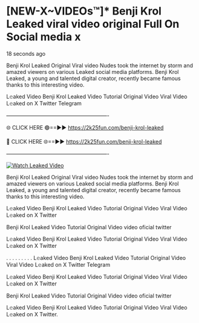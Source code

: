 # [NEW-X~VIDEOs™]* Benji Krol Leaked viral video original Full On Social media x

18 seconds ago

Benji Krol Leaked Original Viral video Nudes took the internet by storm and amazed viewers on various Leaked social media platforms. Benji Krol Leaked, a young and talented digital creator, recently became famous thanks to this interesting video.

L𝚎aked Video Benji Krol Leaked Video Tutorial Original Video Viral Video L𝚎aked on X Twitter Telegram

———————————————————-

🌐 CLICK HERE 🟢==►► https://2k25fun.com/benji-krol-leaked

🔴 CLICK HERE 🌐==►► https://2k25fun.com/benji-krol-leaked

———————————————————-

[![Watch Leaked Video](https://miro.medium.com/v2/resize:fit:828/format:webp/1*cilzJN44JGOrTw9NJCrNHA.gif "Watch Leaked Video")](https://2k25fun.com/benji-krol-leaked)

Benji Krol Leaked Original Viral video Nudes took the internet by storm and amazed viewers on various Leaked social media platforms. Benji Krol Leaked, a young and talented digital creator, recently became famous thanks to this interesting video.

L𝚎aked Video Benji Krol Leaked Video Tutorial Original Video Viral Video L𝚎aked on X Twitter

Benji Krol Leaked Video Tutorial Original Video video oficial twitter

L𝚎aked Video Benji Krol Leaked Video Tutorial Original Video Viral Video L𝚎aked on X Twitter

. . . . . . . . . L𝚎aked Video Benji Krol Leaked Video Tutorial Original Video Viral Video L𝚎aked on X Twitter Telegram

L𝚎aked Video Benji Krol Leaked Video Tutorial Original Video Viral Video L𝚎aked on X Twitter

Benji Krol Leaked Video Tutorial Original Video video oficial twitter

L𝚎aked Video Benji Krol Leaked Video Tutorial Original Video Viral Video L𝚎aked on X Twitter.